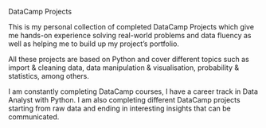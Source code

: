 DataCamp Projects

This is my personal collection of completed DataCamp Projects which give me hands-on experience solving real-world problems and data fluency as well as helping me to build up my project’s portfolio.

All these projects are based on Python and cover different topics such as import & cleaning data, data manipulation & visualisation, probability & statistics, among others.  

I am constantly completing DataCamp courses, I have a career track in Data Analyst with Python. I am also completing different DataCamp projects starting from raw data and ending in interesting insights that can be communicated.
